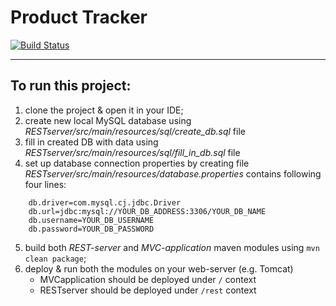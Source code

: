 # Product Tracker

[![Build Status](https://api.travis-ci.org/IF-072/Product-Tracker.svg?branch=develop)](https://travis-ci.org/IF-072/Product-Tracker)
***

## To run this project:

1. clone the project & open it in your IDE;
2. create new local MySQL database using *RESTserver/src/main/resources/sql/create_db.sql* file
3. fill in created DB with data using *RESTserver/src/main/resources/sql/fill_in_db.sql* file 
4. set up database connection properties by creating file *RESTserver/src/main/resources/database.properties* contains following four lines:
```
	db.driver=com.mysql.cj.jdbc.Driver
	db.url=jdbc:mysql://YOUR_DB_ADDRESS:3306/YOUR_DB_NAME
	db.username=YOUR_DB_USERNAME
	db.password=YOUR_DB_PASSWORD
```
5. build both *REST-server* and *MVC-application* maven modules using `mvn clean package`;	
6. deploy & run both the modules on your web-server (e.g. Tomcat)
	- MVCapplication should be deployed under `/` context 
	- RESTserver should be deployed under `/rest` context

